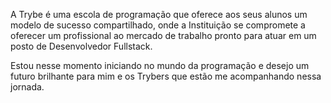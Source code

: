 A Trybe é uma escola de programação que oferece aos seus alunos um modelo de sucesso compartilhado, onde a Instituição se compromete a oferecer um profissional ao mercado de trabalho pronto para atuar em um posto de Desenvolvedor Fullstack.

Estou nesse momento iniciando no mundo da programação e desejo um futuro brilhante para mim e os Trybers que estão me acompanhando nessa jornada.
